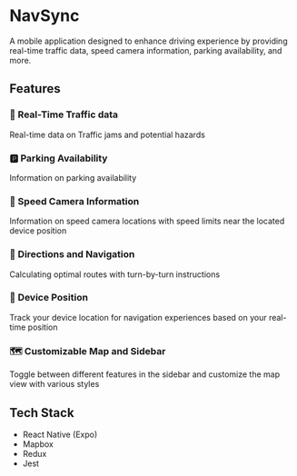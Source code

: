 # NavSync

A mobile application designed to enhance driving experience by providing real-time traffic data, speed camera information, parking availability, and more.

## Features

### 🚦 Real-Time Traffic data

Real-time data on Traffic jams and potential hazards

### 🅿️ Parking Availability

Information on parking availability

### 🎥 Speed Camera Information

Information on speed camera locations with speed limits near the located device position

### 🧭 Directions and Navigation

Calculating optimal routes with turn-by-turn instructions

### 📍 Device Position

Track your device location for navigation experiences based on your real-time position

### 🗺️ Customizable Map and Sidebar

Toggle between different features in the sidebar and customize the map view with various styles

## Tech Stack

-   React Native (Expo)
-   Mapbox
-   Redux
-   Jest
